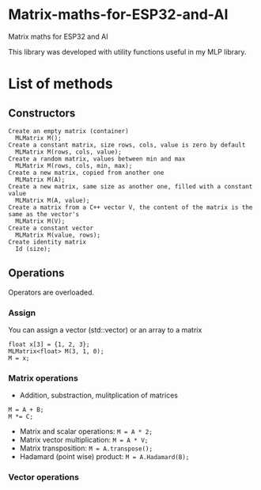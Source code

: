 # Matrix-maths-for-ESP32-and-AI
Matrix maths for ESP32 and AI

This library was developed with utility functions useful in my MLP library.

# List of methods
## Constructors
    Create an empty matrix (container)
      MLMatrix M();
    Create a constant matrix, size rows, cols, value is zero by default
      MLMatrix M(rows, cols, value);
    Create a random matrix, values between min and max
      MLMatrix M(rows, cols, min, max);
    Create a new matrix, copied from another one
      MLMatrix M(A);
    Create a new matrix, same size as another one, filled with a constant value
      MLMatrix M(A, value);
    Create a matrix from a C++ vector V, the content of the matrix is the same as the vector's
      MLMatrix M(V);
    Create a constant vector
      MLMatrix M(value, rows);
    Create identity matrix
      Id (size);
      
## Operations
Operators are overloaded.
### Assign
You can assign a vector (std::vector) or an array to a matrix
```
float x[3] = {1, 2, 3};
MLMatrix<float> M(3, 1, 0);
M = x;
```

### Matrix operations
* Addition, substraction, mulitplication of matrices
```
M = A + B;
M *= C;
```
* Matrix and scalar operations: `M = A * 2;`
* Matrix vector multiplication: `M = A * V;`
* Matrix transposition: `M = A.transpose();`
* Hadamard (point wise) product: `M = A.Hadamard(B);`

### Vector operations
